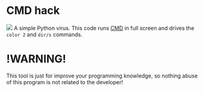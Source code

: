 # CMD hack
![](https://cdn.discordapp.com/attachments/1014200166473023540/1103366474975948981/2023-05-04_000347.png)
A simple Python virus. This code runs [CMD](https://wikipedia.org/wiki/Cmd.exe) in full screen and drives the `color 2` and `dir/s` commands.
# !WARNING!
This tool is just for improve your programming knowledge, so nothing abuse of this program is not related to the developer!
